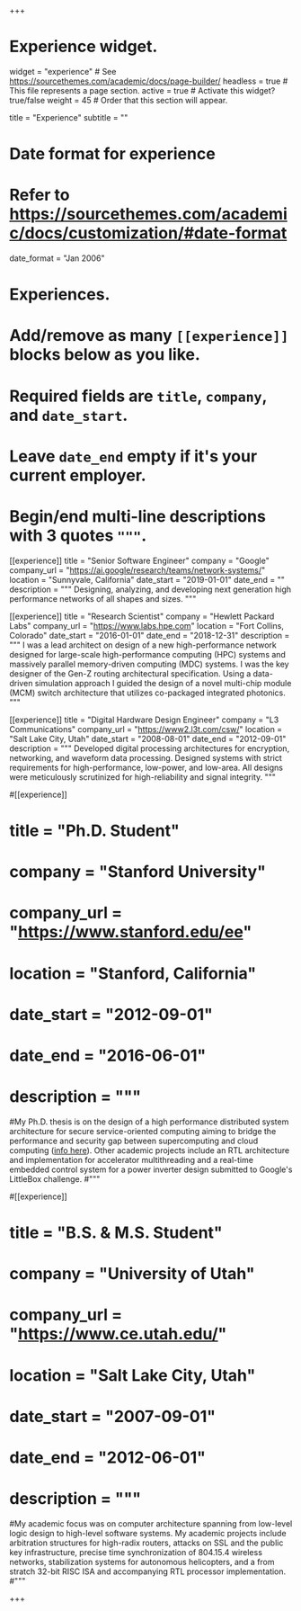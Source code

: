 +++
# Experience widget.
widget = "experience"  # See https://sourcethemes.com/academic/docs/page-builder/
headless = true  # This file represents a page section.
active = true  # Activate this widget? true/false
weight = 45  # Order that this section will appear.

title = "Experience"
subtitle = ""

# Date format for experience
#   Refer to https://sourcethemes.com/academic/docs/customization/#date-format
date_format = "Jan 2006"

# Experiences.
#   Add/remove as many `[[experience]]` blocks below as you like.
#   Required fields are `title`, `company`, and `date_start`.
#   Leave `date_end` empty if it's your current employer.
#   Begin/end multi-line descriptions with 3 quotes `"""`.
[[experience]]
  title = "Senior Software Engineer"
  company = "Google"
  company_url = "https://ai.google/research/teams/network-systems/"
  location = "Sunnyvale, California"
  date_start = "2019-01-01"
  date_end = ""
  description = """
Designing, analyzing, and developing next generation high performance networks of all shapes and sizes.
"""

[[experience]]
  title = "Research Scientist"
  company = "Hewlett Packard Labs"
  company_url = "https://www.labs.hpe.com"
  location = "Fort Collins, Colorado"
  date_start = "2016-01-01"
  date_end = "2018-12-31"
  description = """
I was a lead architect on design of a new high-performance network designed for large-scale high-performance computing (HPC) systems and massively parallel memory-driven computing (MDC) systems. I was the key designer of the Gen-Z routing architectural specification. Using a data-driven simulation approach I guided the design of a novel multi-chip module (MCM) switch architecture that utilizes co-packaged integrated photonics.
"""

[[experience]]
  title = "Digital Hardware Design Engineer"
  company = "L3 Communications"
  company_url = "https://www2.l3t.com/csw/"
  location = "Salt Lake City, Utah"
  date_start = "2008-08-01"
  date_end = "2012-09-01"
  description = """
Developed digital processing architectures for encryption, networking, and waveform data processing. Designed systems with strict requirements for high-performance, low-power, and low-area. All designs were meticulously scrutinized for high-reliability and signal integrity.
"""

#[[experience]]
#  title = "Ph.D. Student"
#  company = "Stanford University"
#  company_url = "https://www.stanford.edu/ee"
#  location = "Stanford, California"
#  date_start = "2012-09-01"
#  date_end = "2016-06-01"
#  description = """
#My Ph.D. thesis is on the design of a high performance distributed system architecture for secure service-oriented computing aiming to bridge the performance and security gap between supercomputing and cloud computing ([info here](publication/hpsoc_thesis/)). Other academic projects include an RTL architecture and implementation for accelerator multithreading and a real-time embedded control system for a power inverter design submitted to Google's LittleBox challenge.
#"""

#[[experience]]
#  title = "B.S. & M.S. Student"
#  company = "University of Utah"
#  company_url = "https://www.ce.utah.edu/"
#  location = "Salt Lake City, Utah"
#  date_start = "2007-09-01"
#  date_end = "2012-06-01"
#  description = """
#My academic focus was on computer architecture spanning from low-level logic design to high-level software systems. My academic projects include arbitration structures for high-radix routers, attacks on SSL and the public key infrastructure, precise time synchronization of 804.15.4 wireless networks, stabilization systems for autonomous helicopters, and a from stratch 32-bit RISC ISA and accompanying RTL processor implementation.
#"""

+++
